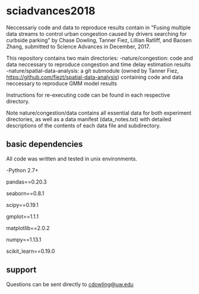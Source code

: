 # sciadvances2018
Neccessariy code and data to reproduce results contain in "Fusing multiple data streams to control urban congestion caused by drivers searching for curbside parking" by Chase Dowling, Tanner Fiez, Lillian Ratliff, and Baosen Zhang, submitted to Science Advances in December, 2017.

This repository contains two main directories:
    -nature/congestion: code and data neccessary to reproduce congestion and time delay estimation results
    -nature/spatial-data-analysis: a git submodule (owned by Tanner Fiez, <https://github.com/fiezt/spatial-data-analysis>) containing code and data neccessary to reproduce GMM model results
    
Instructions for re-executing code can be found in each respective directory. 

Note nature/congestion/data contains all essential data for both experiment directories, as well as a data manifest (data_notes.txt) with detailed descriptions of the contents of each data file and subdirectory.

## basic dependencies

All code was written and tested in unix environments. 

-Python 2.7+

pandas==0.20.3

seaborn==0.8.1

scipy==0.19.1

gmplot==1.1.1

matplotlib==2.0.2

numpy==1.13.1

scikit_learn==0.19.0


## support

Questions can be sent directly to <cdowling@uw.edu>
